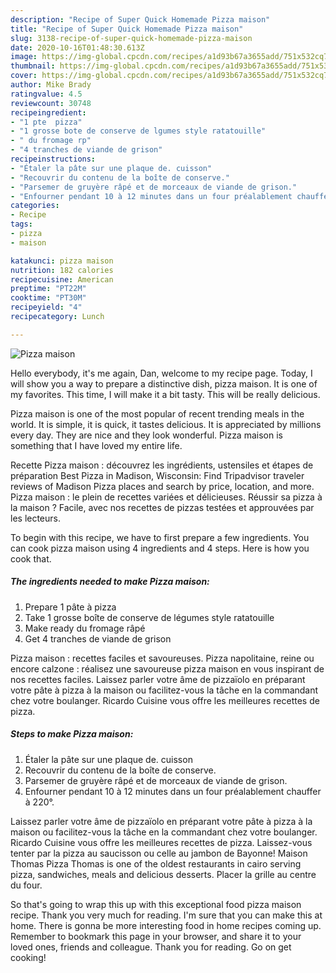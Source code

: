 ```yaml
---
description: "Recipe of Super Quick Homemade Pizza maison"
title: "Recipe of Super Quick Homemade Pizza maison"
slug: 3138-recipe-of-super-quick-homemade-pizza-maison
date: 2020-10-16T01:48:30.613Z
image: https://img-global.cpcdn.com/recipes/a1d93b67a3655add/751x532cq70/pizza-maison-photo-principale-de-la-recette.jpg
thumbnail: https://img-global.cpcdn.com/recipes/a1d93b67a3655add/751x532cq70/pizza-maison-photo-principale-de-la-recette.jpg
cover: https://img-global.cpcdn.com/recipes/a1d93b67a3655add/751x532cq70/pizza-maison-photo-principale-de-la-recette.jpg
author: Mike Brady
ratingvalue: 4.5
reviewcount: 30748
recipeingredient:
- "1 pte  pizza"
- "1 grosse bote de conserve de lgumes style ratatouille"
- " du fromage rp"
- "4 tranches de viande de grison"
recipeinstructions:
- "Étaler la pâte sur une plaque de. cuisson"
- "Recouvrir du contenu de la boîte de conserve."
- "Parsemer de gruyère râpé et de morceaux de viande de grison."
- "Enfourner pendant 10 à 12 minutes dans un four préalablement chauffer à 220°."
categories:
- Recipe
tags:
- pizza
- maison

katakunci: pizza maison 
nutrition: 182 calories
recipecuisine: American
preptime: "PT22M"
cooktime: "PT30M"
recipeyield: "4"
recipecategory: Lunch

---
```



![Pizza maison](https://img-global.cpcdn.com/recipes/a1d93b67a3655add/751x532cq70/pizza-maison-photo-principale-de-la-recette.jpg)

Hello everybody, it's me again, Dan, welcome to my recipe page. Today, I will show you a way to prepare a distinctive dish, pizza maison. It is one of my favorites. This time, I will make it a bit tasty. This will be really delicious.

Pizza maison is one of the most popular of recent trending meals in the world. It is simple, it is quick, it tastes delicious. It is appreciated by millions every day. They are nice and they look wonderful. Pizza maison is something that I have loved my entire life.

Recette Pizza maison : découvrez les ingrédients, ustensiles et étapes de préparation Best Pizza in Madison, Wisconsin: Find Tripadvisor traveler reviews of Madison Pizza places and search by price, location, and more. Pizza maison : le plein de recettes variées et délicieuses. Réussir sa pizza à la maison ? Facile, avec nos recettes de pizzas testées et approuvées par les lecteurs.


To begin with this recipe, we have to first prepare a few ingredients. You can cook pizza maison using 4 ingredients and 4 steps. Here is how you cook that.

<!--inarticleads1-->

##### The ingredients needed to make Pizza maison:

1. Prepare 1 pâte à pizza
1. Take 1 grosse boîte de conserve de légumes style ratatouille
1. Make ready  du fromage râpé
1. Get 4 tranches de viande de grison


Pizza maison : recettes faciles et savoureuses. Pizza napolitaine, reine ou encore calzone : réalisez une savoureuse pizza maison en vous inspirant de nos recettes faciles. Laissez parler votre âme de pizzaïolo en préparant votre pâte à pizza à la maison ou facilitez-vous la tâche en la commandant chez votre boulanger. Ricardo Cuisine vous offre les meilleures recettes de pizza. 

<!--inarticleads2-->

##### Steps to make Pizza maison:

1. Étaler la pâte sur une plaque de. cuisson
1. Recouvrir du contenu de la boîte de conserve.
1. Parsemer de gruyère râpé et de morceaux de viande de grison.
1. Enfourner pendant 10 à 12 minutes dans un four préalablement chauffer à 220°.


Laissez parler votre âme de pizzaïolo en préparant votre pâte à pizza à la maison ou facilitez-vous la tâche en la commandant chez votre boulanger. Ricardo Cuisine vous offre les meilleures recettes de pizza. Laissez-vous tenter par la pizza au saucisson ou celle au jambon de Bayonne! Maison Thomas Pizza Thomas is one of the oldest restaurants in cairo serving pizza, sandwiches, meals and delicious desserts. Placer la grille au centre du four. 

So that's going to wrap this up with this exceptional food pizza maison recipe. Thank you very much for reading. I'm sure that you can make this at home. There is gonna be more interesting food in home recipes coming up. Remember to bookmark this page in your browser, and share it to your loved ones, friends and colleague. Thank you for reading. Go on get cooking!
